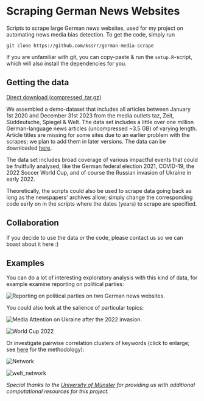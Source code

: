 # Scraping German News Websites

Scripts to scrape large German news websites, used for my project on automating news media bias detection. To get the code, simply run 

```
git clone https://github.com/kssrr/german-media-scrape
```

If you are unfamiliar with git, you can copy-paste & run the `setup.R`-script, which will also install the dependencies for you. 

## Getting the data

[Direct download (compressed .tar.gz)](https://archive.org/download/german-media-scrape_202302/data.tar.gz)

We assembled a demo-dataset that includes all articles between January 1st 2020 and December 31st 2023 from the media outlets taz, Zeit, Süddeutsche, Spiegel & Welt. The data set includes a little over one million German-language news articles (uncompressed ~3.5 GB) of varying length. Article titles are missing for some sites due to an earlier problem with the scrapes; we plan to add them in later versions. The data can be downloaded [here](https://archive.org/details/german-media-scrape_202302).

The data set includes broad coverage of various impactful events that could be fruitfully analysed, like the German federal election 2021, COVID-19, the 2022 Soccer World Cup, and of course the Russian invasion of Ukraine in early 2022. 

Theoretically, the scripts could also be used to scrape data going back as long as the newspapers' archives allow; simply change the corresponding code early on in the scripts where the dates (years) to scrape are specified.

## Collaboration

If you decide to use the data or the code, please contact us so we can boast about it here :)

## Examples

You can do a lot of interesting exploratory analysis with this kind of data, for example examine reporting on political parties:

![Reporting on political parties on two German news websites.](https://user-images.githubusercontent.com/121236725/210736182-01f7a3f2-3f72-420c-b03e-8cc252426dba.png)

You could also look at the salience of particular topics:

![Media Attention on Ukraine after the 2022 invasion.](https://user-images.githubusercontent.com/121236725/210806381-59ed1d41-fac2-4b1f-a99d-748e30a428ef.png)

![World Cup 2022](https://user-images.githubusercontent.com/121236725/210814418-e05d6aaf-5976-454f-89af-d5e9998476df.png)

Or investigate pairwise correlation clusters of keywords (click to enlarge; see [here](https://www.tidytextmining.com/ngrams.html#counting-and-correlating-pairs-of-words-with-the-widyr-package) for the methodology):

![Network](https://user-images.githubusercontent.com/121236725/212491454-24f43fbc-788f-4496-878f-c5068d68f89a.png)

![welt_network](https://user-images.githubusercontent.com/121236725/212496053-41494d26-1043-477c-b23a-3d29fe73613a.png)

*Special thanks to the [University of Münster](https://www.uni-muenster.de/de/) for providing us with additional computational resources for this project.*

